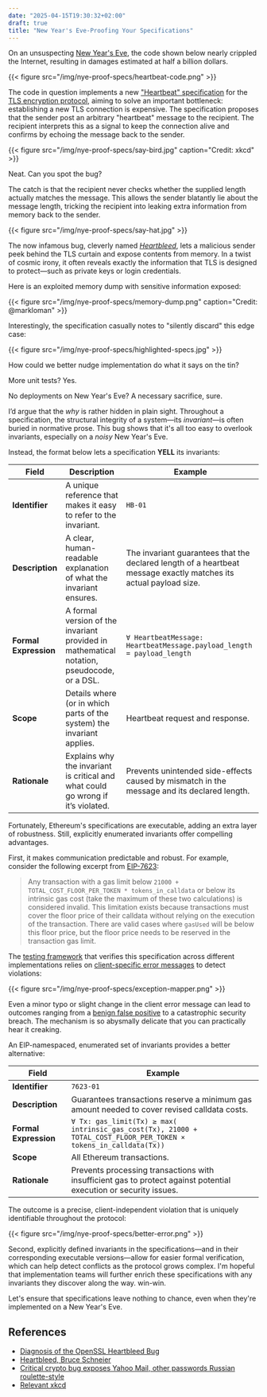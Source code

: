 ```yaml
---
date: "2025-04-15T19:30:32+02:00"
draft: true
title: "New Year's Eve-Proofing Your Specifications"
---
```


On an unsuspecting [New Year's Eve](https://github.com/openssl/openssl/commit/4817504d069b4c5082161b02a22116ad75f822b1), the code shown below nearly crippled the Internet, resulting in damages estimated at half a billion dollars.

{{< figure src="/img/nye-proof-specs/heartbeat-code.png"  >}}

The code in question implements a new ["Heartbeat" specification](https://www.rfc-editor.org/rfc/rfc6520) for the [TLS encryption protocol](https://en.wikipedia.org/wiki/Transport_Layer_Security), aiming to solve an important bottleneck: establishing a new TLS connection is expensive. The specification proposes that the sender post an arbitrary "heartbeat" message to the recipient. The recipient interprets this as a signal to keep the connection alive and confirms by echoing the message back to the sender.

{{< figure src="/img/nye-proof-specs/say-bird.jpg"  caption="Credit: xkcd" >}}

Neat. Can you spot the bug?

The catch is that the recipient never checks whether the supplied length actually matches the message. This allows the sender blatantly lie about the message length, tricking the recipient into leaking extra information from memory back to the sender.

{{< figure src="/img/nye-proof-specs/say-hat.jpg" >}}

The now infamous bug, cleverly named [_Heartbleed_](https://www.heartbleed.com/), lets a malicious sender peek behind the TLS curtain and expose contents from memory. In a twist of cosmic irony, it often reveals exactly the information that TLS is designed to protect—such as private keys or login credentials.

Here is an exploited memory dump with sensitive information exposed:

{{< figure src="/img/nye-proof-specs/memory-dump.png"  caption="Credit: @markloman" >}}

Interestingly, the specification casually notes to "silently discard" this edge case:

{{< figure src="/img/nye-proof-specs/highlighted-specs.jpg" >}}

How could we better nudge implementation do what it says on the tin?

More unit tests? Yes.

No deployments on New Year's Eve? A necessary sacrifice, sure.

I’d argue that the _why_ is rather hidden in plain sight. Throughout a specification, the structural integrity of a system—its _invariant_—is often buried in normative prose.
This bug shows that it's all too easy to overlook invariants, especially on a _noisy_ New Year's Eve.

Instead, the format below lets a specification **YELL** its invariants:

| Field                 | Description                                                                                | Example                                                                                                           |
| --------------------- | ------------------------------------------------------------------------------------------ | ----------------------------------------------------------------------------------------------------------------- |
| **Identifier**        | A unique reference that makes it easy to refer to the invariant.                           | `HB-01`                                                                                                           |
| **Description**       | A clear, human-readable explanation of what the invariant ensures.                         | The invariant guarantees that the declared length of a heartbeat message exactly matches its actual payload size. |
| **Formal Expression** | A formal version of the invariant provided in mathematical notation, pseudocode, or a DSL. | `∀ HeartbeatMessage: HeartbeatMessage.payload_length = payload_length`                                            |
| **Scope**             | Details where (or in which parts of the system) the invariant applies.                     | Heartbeat request and response.                                                                                   |
| **Rationale**         | Explains why the invariant is critical and what could go wrong if it’s violated.           | Prevents unintended side-effects caused by mismatch in the message and its declared length.                       |

Fortunately, Ethereum's specifications are executable, adding an extra layer of robustness.
Still, explicitly enumerated invariants offer compelling advantages.

First, it makes communication predictable and robust. For example, consider the following excerpt from [EIP-7623](https://eips.ethereum.org/EIPS/eip-7623):

> Any transaction with a gas limit below `21000 + TOTAL_COST_FLOOR_PER_TOKEN * tokens_in_calldata` or below its intrinsic
> gas cost (take the maximum of these two calculations) is considered invalid. This limitation exists because transactions
> must cover the floor price of their calldata without relying on the execution of the transaction.
> There are valid cases where `gasUsed` will be below this floor price, but the floor price needs to be reserved in
> the transaction gas limit.

The [testing framework](https://github.com/ethereum/execution-spec-tests) that verifies this specification across different implementations relies
on [client-specific error messages](https://github.com/ethereum/execution-spec-tests/blob/main/src/ethereum_clis/clis/geth.py) to detect violations:

{{< figure src="/img/nye-proof-specs/exception-mapper.png" >}}

Even a minor typo or slight change in the client error message can lead to outcomes ranging from a [benign false positive](https://github.com/ethereum/execution-spec-tests/issues/1412) to a catastrophic security breach.
The mechanism is so abysmally delicate that you can practically hear it creaking.

An EIP-namespaced, enumerated set of invariants provides a better alternative:

| Field                 | Example                                                                                                           |
| --------------------- | ----------------------------------------------------------------------------------------------------------------- |
| **Identifier**        | `7623-01`                                                                                                         |
| **Description**       | Guarantees transactions reserve a minimum gas amount needed to cover revised calldata costs.                      |
| **Formal Expression** | `∀ Tx: gas_limit(Tx) ≥ max( intrinsic_gas_cost(Tx), 21000 + TOTAL_COST_FLOOR_PER_TOKEN × tokens_in_calldata(Tx))` |
| **Scope**             | All Ethereum transactions.                                                                                        |
| **Rationale**         | Prevents processing transactions with insufficient gas to protect against potential execution or security issues. |

The outcome is a precise, client-independent violation that is uniquely identifiable throughout the protocol:

{{< figure src="/img/nye-proof-specs/better-error.png" >}}

Second, explicitly defined invariants in the specifications—and in their corresponding executable versions—allow for easier formal verification,
which can help detect conflicts as the protocol grows complex.
I'm hopeful that implementation teams will further enrich these specifications with any invariants they discover along the way. win-win.

Let's ensure that specifications leave nothing to chance, even when they're implemented on a New Year's Eve.

## References

- [Diagnosis of the OpenSSL Heartbleed Bug](https://web.archive.org/web/20141015215508/http://blog.existentialize.com/diagnosis-of-the-openssl-heartbleed-bug.html)
- [Heartbleed, Bruce Schneier](https://www.schneier.com/blog/archives/2014/04/heartbleed.html)
- [Critical crypto bug exposes Yahoo Mail, other passwords Russian roulette-style](https://arstechnica.com/information-technology/2014/04/critical-crypto-bug-exposes-yahoo-mail-passwords-russian-roulette-style/)
- [Relevant xkcd](https://xkcd.com/1354/)
